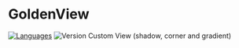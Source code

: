 # GoldenView
[![Languages](https://img.shields.io/badge/Language-Swift-blue)](#)
![Version](https://img.shields.io/badge/Vesrion-1.0.0-green)
Custom View (shadow, corner and gradient)